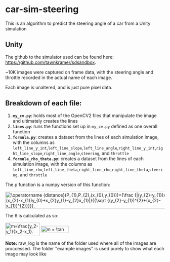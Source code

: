 # car-sim-steering
This is an algorithm to predict the steering angle of a car from a Unity simulation


## Unity
The github to the simulator used can be found here: https://github.com/tawnkramer/sdsandbox.

~10K images were captured on frame data, with the steering angle and throttle recorded in the actual name of each image.

Each image is unaltered, and is just pure pixel data.

## Breakdown of each file:
1) **`my_cv.py`**: holds most of the OpenCV2 files that manipulate the image and ultimately creates the lines
2) **`lines.py`**: runs the functions set up in `my_cv.py` defined as one overall function
3) **`formula.py`**: creates a dataset from the lines of each simulation image, with the columns as `left_line_y_int`,`left_line_slope`,`left_line_angle`,`right_line_y_int`,`right_line_slope`,`right_line_angle`,`steering`, and `throttle`
3) **`formula_rho_theta.py`**: creates a dataset from the lines of each simulation image, with the columns as `left_line_rho`,`left_line_theta`,`right_line_rho`,`right_line_theta`,`steering`, and `throttle`

The ρ function is a numpy version of this function:

<img src="https://wikimedia.org/api/rest_v1/media/math/render/svg/be2ab4a9d9d77f1623a2723891f652028a7a328d" class="mwe-math-fallback-image-inline" aria-hidden="true" style="vertical-align: -3.171ex; width:71.253ex; height:7.009ex;" alt="\operatorname {distance}(P_{1},P_{2},(x_{0},y_{0}))={\frac  {|(y_{2}-y_{1})x_{0}-(x_{2}-x_{1})y_{0}+x_{2}y_{1}-y_{2}x_{1}|}{{\sqrt  {(y_{2}-y_{1})^{2}+(x_{2}-x_{1})^{2}}}}}.">

The θ is calculated as so:

<img src="https://wikimedia.org/api/rest_v1/media/math/render/svg/72263d5113a7cc985f29fc9fc4b3f5e85dd5bbe5" class="mwe-math-fallback-image-inline" aria-hidden="true" style="vertical-align: -2.171ex; width:14.23ex; height:5.509ex;" alt="m=\frac{y_2-y_1}{x_2-x_1}.">
<img src="https://wikimedia.org/api/rest_v1/media/math/render/svg/9e53a5ce7db600961ae411d4d1fbef636a62ddb9" class="mwe-math-fallback-image-inline" aria-hidden="true" style="vertical-align: -0.838ex; width:11.398ex; height:2.843ex;" alt="m = \tan (\theta)">

**Note:** raw_log is the name of the folder used where all of the images are proccessed. The folder "example images" is used purely to show what each image may look like
